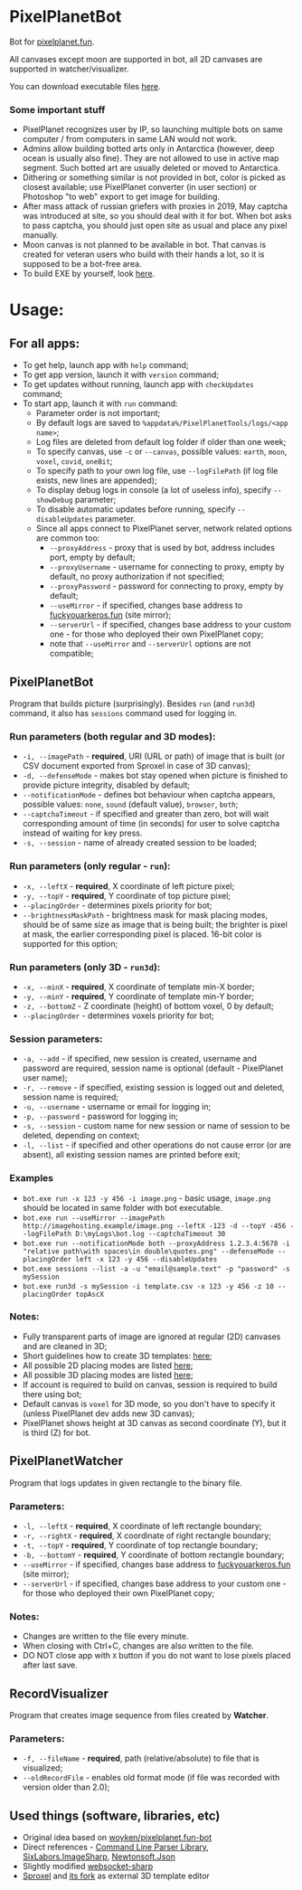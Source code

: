 # PixelPlanetBot
Bot for [pixelplanet.fun](https://pixelplanet.fun).

All canvases except moon are supported in bot, all 2D canvases are supported in watcher/visualizer.

You can download executable files [here](../../releases/latest).

### Some important stuff
- PixelPlanet recognizes user by IP, so launching multiple bots on same computer \/ from computers in same LAN would not work.
- Admins allow building botted arts only in Antarctica (however, deep ocean is usually also fine). They are not allowed to use in active map segment. Such botted art are usually deleted or moved to Antarctica.
- Dithering or something similar is not provided in bot, color is picked as closest available; use PixelPlanet converter (in user section) or Photoshop "to web" export to get image for building.
- After mass attack of russian griefers with proxies in 2019, May captcha was introduced at site, so you should deal with it for bot. When bot asks to pass captcha, you should just open site as usual and place any pixel manually.
- Moon canvas is not planned to be available in bot. That canvas is created for veteran users who build with their hands a lot, so it is supposed to be a bot-free area.
- To build EXE by yourself, look [here](guides/Build.md).

# Usage:
## For all apps:
- To get help, launch app with `help` command;
- To get app version, launch it with `version` command;
- To get updates without running, launch app with `checkUpdates` command;
- To start app, launch it with `run` command:
  - Parameter order is not important;
  - By default logs are saved to `%appdata%/PixelPlanetTools/logs/<app name>`;
  - Log files are deleted from default log folder if older than one week;
  - To specify canvas, use `-c` or `--canvas`, possible values: `earth`, `moon`, `voxel`, `covid`, `oneBit`;
  - To specify path to your own log file, use `--logFilePath` (if log file exists, new lines are appended);
  - To display debug logs in console (a lot of useless info), specify `--showDebug` parameter;
  - To disable automatic updates before running, specify `--disableUpdates` parameter.
  - Since all apps connect to PixelPlanet server, network related options are common too:
    - `--proxyAddress` - proxy that is used by bot, address includes port, empty by default;
    - `--proxyUsername` - username for connecting to proxy, empty by default, no proxy authorization if not specified;
    - `--proxyPassword` - password for connecting to proxy, empty by default;
    - `--useMirror` - if specified, changes base address to [fuckyouarkeros.fun](https://fuckyouarkeros.fun) (site mirror);
    - `--serverUrl` - if specified, changes base address to your custom one - for those who deployed their own PixelPlanet copy;
    - note that `--useMirror` and `--serverUrl` options are not compatible;

## PixelPlanetBot
Program that builds picture (surprisingly).
Besides `run` (and `run3d`) command, it also has `sessions` command used for logging in.

### Run parameters (both regular and 3D modes):
- `-i, --imagePath` - **required**, URI (URL or path) of image that is built (or CSV document exported from Sproxel in case of 3D canvas);
- `-d, --defenseMode` - makes bot stay opened when picture is finished to provide picture integrity, disabled by default;
- `--notificationMode` - defines bot behaviour when captcha appears, possible values: `none`, `sound` (default value), `browser`, `both`;
- `--captchaTimeout` - if specified and greater than zero, bot will wait corresponding amount of time (in seconds) for user to solve captcha instead of waiting for key press.
- `-s, --session` - name of already created session to be loaded;

### Run parameters (only regular - `run`):
- `-x, --leftX` - **required**, X coordinate of left picture pixel;
- `-y, --topY` - **required**, Y coordinate of top picture pixel;
- `--placingOrder` - determines pixels priority for bot;
- `--brightnessMaskPath` - brightness mask for mask placing modes, should be of same size as image that is being built; the brighter is pixel at mask, the earlier corresponding pixel is placed. 16-bit color is supported for this option;

### Run parameters (only 3D - `run3d`):
- `-x, --minX` - **required**, X coordinate of template min-X border;
- `-y, --minY` - **required**, Y coordinate of template min-Y border;
- `-z, --bottomZ` - Z coordinate (height) of bottom voxel, 0 by default;
- `--placingOrder` - determines voxels priority for bot;

### Session parameters:
- `-a, --add` - if specified, new session is created, username and password are required, session name is optional (default - PixelPlanet user name);
- `-r, --remove` - if specified, existing session is logged out and deleted, session name is required;
- `-u, --username` - username or email for logging in;
- `-p, --password` - password for logging in;
- `-s, --session` - custom name for new session or name of session to be deleted, depending on context;
- `-l, --list` - if specified and other operations do not cause error (or are absent), all existing session names are printed before exit;

### Examples
- `bot.exe run -x 123 -y 456 -i image.png` - basic usage, `image.png` should be located in same folder with bot executable.
- `bot.exe run --useMirror --imagePath http://imagehosting.example/image.png --leftX -123 -d --topY -456 --logFilePath D:\myLogs\bot.log --captchaTimeout 30`
- `bot.exe run --notificationMode both --proxyAddress 1.2.3.4:5678 -i "relative path\with spaces\in double\quotes.png" --defenseMode --placingOrder left -x 123 -y 456 --disableUpdates`
- `bot.exe sessions --list -a -u "email@sample.text" -p "password" -s mySession`
- `bot.exe run3d -s mySession -i template.csv -x 123 -y 456 -z 10 --placingOrder topAscX`

### Notes:
- Fully transparent parts of image are ignored at regular (2D) canvases and are cleaned in 3D;
- Short guidelines how to create 3D templates: [here](./guides/Template3D.md);
- All possible 2D placing modes are listed [here](guides/ModeList.md);
- All possible 3D placing modes are listed [here](guides/ModeList3D.md);
- If account is required to build on canvas, session is required to build there using bot;
- Default canvas is `voxel` for 3D mode, so you don't have to specify it (unless PixelPlanet dev adds new 3D canvas);
- PixelPlanet shows height at 3D canvas as second coordinate (Y), but it is third (Z) for bot.

## PixelPlanetWatcher
Program that logs updates in given rectangle to the binary file.

### Parameters:
- `-l, --leftX` - **required**, X coordinate of left rectangle boundary;
- `-r, --rightX` - **required**, X coordinate of right rectangle boundary;
- `-t, --topY` - **required**, Y coordinate of top rectangle boundary;
- `-b, --bottomY` - **required**, Y coordinate of bottom rectangle boundary;
- `--useMirror` - if specified, changes base address to [fuckyouarkeros.fun](https://fuckyouarkeros.fun) (site mirror);
- `--serverUrl` - if specified, changes base address to your custom one - for those who deployed their own PixelPlanet copy;

### Notes:
- Changes are written to the file every minute.
- When closing with Ctrl+C, changes are also written to the file.
- DO NOT close app with `X` button if you do not want to lose pixels placed after last save.

## RecordVisualizer
Program that creates image sequence from files created by **Watcher**.

### Parameters:
- `-f, --fileName` - **required**, path (relative/absolute) to file that is visualized;
- `--oldRecordFile` - enables old format mode (if file was recorded with version older than 2.0);
  
## Used things (software, libraries, etc)
- Original idea based on [woyken/pixelplanet.fun-bot](https://github.com/Woyken/pixelplanet.fun-bot)
- Direct references - [Command Line Parser Library](https://github.com/commandlineparser/commandline), [SixLabors.ImageSharp](https://github.com/SixLabors/ImageSharp), [Newtonsoft.Json](https://github.com/JamesNK/Newtonsoft.Json)
- Slightly modified [websocket-sharp](https://github.com/sta/websocket-sharp)
- [Sproxel](https://code.google.com/archive/p/sproxel/) and [its fork](https://github.com/emilk/sproxel) as external 3D template editor
